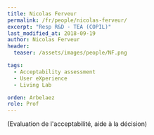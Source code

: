 ```yaml
---
title: Nicolas Ferveur
permalink: /fr/people/nicolas-ferveur/
excerpt: "Resp R&D - TEA (COPIL)"
last_modified_at: 2018-09-19
author: Nicolas Ferveur
header:
  teaser: /assets/images/people/NF.png

tags:
  - Acceptability assessment
  - User eXperience
  - Living Lab

orden: Arbelaez
role: Prof
---
```


(Evaluation de l'acceptabilité, aide à la décision)

